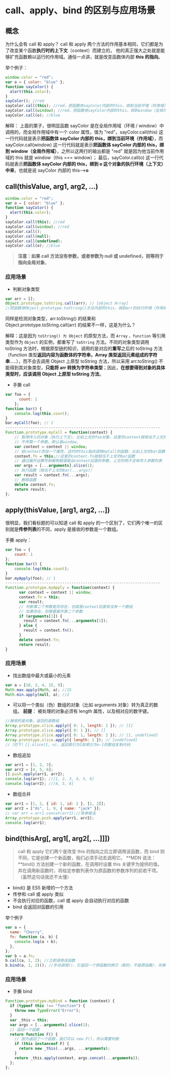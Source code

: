 # call、apply、bind 的区别与应用场景

## 概念

为什么会有 call 和 apply？ call 和 apply 两个方法的作用基本相同，它们都是为了改变某个函数**执行时的上下文**（context）而建立的， 他的真正强大之处就是能够扩充函数赖以运行的作用域。通俗一点讲，就是改变函数体内部 **this 的指向**。

举个例子：

```js
window.color = "red";
var o = { color: "blue" };
function sayColor() {
  alert(this.color);
}
sayColor(); //red
sayColor.call(this); //red，把函数体sayColor内部的this，绑到当前环境（作用域）(这段代码所处的环境)
sayColor.call(window); //red，把函数体sayColor内部的this，绑到window（全局作用域）
sayColor.call(o); //blue
```

解释：
上面的栗子，很明显函数 sayColor 是在全局作用域（环境 / window）中调用的，而全局作用域中有一个 color 属性，值为 "red"，sayColor.call(this) 这一行代码就是表示**把函数体 sayColor 内部的 this，绑到当前环境（作用域）**，而 sayColor.call(window) 这一行代码就是表示**把函数体 sayColor 内部的 this，绑到 window（全局作用域）**，之所以这两行的输出都是 "red" 就是因为他当前作用域的 this 就是 window（this === window）； 最后，sayColor.call(o) 这一行代码就表示**把函数体 sayColor 内部的 this，绑到 o 这个对象的执行环境（上下文）中来**，也就是说 sayColor 内部的 this——>**o**

## call(thisValue, arg1, arg2, ...)

```js
window.color = "red";
var o = { color: "blue" };
function sayColor() {
  alert(this.color);
}
sayColor.call(this); //red
sayColor.call(window); //red
sayColor.call();
sayColor.call(null);
sayColor.call(undefined);
sayColor.call(o); //blue
```

> **注意：**如果 call 方法没有参数，或者参数为 **null 或 undefined**，则等同于指向**全局对象**。

### 应用场景

- 判断对象类型

```js
var arr = [];
Object.prototype.toString.call(arr); // [object Array]
//把函数体Object.prototype.toString()方法内部的this，绑到arr的执行环境（作用域）
```

同样是检测对象类型，arr.toString() 的结果和 Object.prototype.toString.call(arr) 的结果不一样，这是为什么？

解释：这是因为 `toString() 为 Object` 的原型方法，而 `Array` `，function` 等引用类型作为 `Object` 的实例，都重写了 `toString` 方法。不同的对象类型调用 toString 方法时，根据原型链的知识，调用的是对应的**重写**之后的 toString 方法（function 类型**返回内容为函数体的字符串，Array 类型返回元素组成的字符串**.....），而不会去调用 Object 上原型 toString 方法，所以采用 arr.toString() 不能得到其对象类型，**只能将 arr 转换为字符串类型**；因此，**在想要得到对象的具体类型时，应该调用 Object 上原型 toString 方法**。

- 手撕 call

```js
var foo = {
	  count: 1
	};
function bar() {
    console.log(this.count);
}
bar.myCall(foo); // 1
--------------------------------------------------------------------
Function.prototype.myCall = function(context) {
    // 取得传入的对象（执行上下文），比如上文的foo对象，这里的context就相当于上文的foo
    // 不传第一个参数，默认是window,
    var context = context || window;
    // 给context添加一个属性，这时的this指向调用myCall的函数，比如上文的bar函数
    context.fn = this;//这里的context.fn就相当于上文的bar函数
    // 通过展开运算符和解构赋值取出context后面的参数，上文的例子没有传入参数列表
    var args = [...arguments].slice(1);
    // 执行函数（相当于上文的bar(...args)）
    var result = context.fn(...args);
    // 删除函数
    delete context.fn;
    return result;
};
```

## apply(thisValue, [arg1, arg2, ...])

很明显，我们看标题的可以知道 call 和 apply 的一个区别了，它们两个唯一的区别就是**传参列表**的不同，apply 是接收的参数是一个数组。

手撕 apply：

```js
var foo = {
    count: 1
};
function bar() {
    console.log(this.count);
}
bar.myApply(foo); // 1
--------------------------------------------------------------------
Function.prototype.myApply = function(context) {
      var context = context || window;
      context.fn = this;
      var result;
      // 判断第二个参数是否存在，也就是context后面有没有一个数组
      // 如果存在，则需要展开第二个参数
      if (arguments[1]) {
        result = context.fn(...arguments[1]);
      } else {
        result = context.fn();
      }
      delete context.fn;
      return result;
}
```

### 应用场景

- 找出数组中最大或最小的元素

```js
var a = [10, 2, 4, 15, 9];
Math.max.apply(Math, a); //15
Math.min.apply(null, a); //2
```

- 可以将一个类似（伪）数组的对象（比如 arguments 对象）转为真正的数组。 **前提**： 被处理的对象必须有 length 属性，以及相对应的数字键。

```js
//接收的是对象，返回的是数组
Array.prototype.slice.apply({ 0: 1, length: 1 }); // [1]
Array.prototype.slice.apply({ 0: 1 }); // []
Array.prototype.slice.apply({ 0: 1, length: 2 }); // [1, undefined]
Array.prototype.slice.apply({ length: 1 }); // [undefined]
//（切下）[].slice(1, n)，返回索引为1到索引为n-1的数组复制代码
```

- 数组追加

```js
var arr1 = [1, 2, 3];
var arr2 = [4, 5, 6];
[].push.apply(arr1, arr2);
console.log(arr1); //[1, 2, 3, 4, 5, 6]
console.log(arr2); //[4, 5, 6]
```

- 数组合并

```js
var arr1 = [1, 2, { id: 1, id: 2 }, [1, 2]];
var arr2 = ["ds", 1, 9, { name: "jack" }];
// var arr = arr1.concat(arr2);//简单做法
Array.prototype.push.apply(arr1, arr2);
console.log(arr1);
```

## bind(thisArg[, arg1[, arg2[, ...]]])

> call 和 apply 它们两个是改变 this 的指向之后立即调用该函数，而 bind 则不同，它是创建一个新函数，我们必须手动去调用它。 **MDN 说法：**bind() 方法创建一个新的函数，在调用时设置 this 关键字为提供的值。并在调用新函数时，将给定参数列表作为原函数的参数序列的前若干项。（虽然这句话我还不太懂）

- bind() 是 ES5 新增的一个方法
- 传参和 call 或 apply 类似
- 不会执行对应的函数，call 或 apply 会自动执行对应的函数
- bind 会返回对函数的引用

举个例子

```js
var a = {
  name: "Cherry",
  fn: function (a, b) {
    console.log(a + b);
  },
};
var b = a.fn;
b.call(a, 1, 2); //立即调用该函数
b.bind(a, 1, 2)(); //手动调用()，它返回一个原函数的拷贝（新的，不是原函数），并拥有指定的this值和初始参数。复制代码
```

### 应用场景

- 手撕 bind

```js
Function.prototype.myBind = function (context) {
  if (typeof this !== "function") {
    throw new TypeError("Error");
  }
  var _this = this;
  var args = [...arguments].slice(1);
  // 返回一个函数
  return function F() {
    // 因为返回了一个函数，我们可以 new F()，所以需要判断
    if (this instanceof F) {
      return new _this(...args, ...arguments);
    }
    return _this.apply(context, args.concat(...arguments));
  };
};
```
